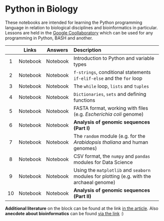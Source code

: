 # Python in Biology

These notebooks are intended for learning the Python programming language in relation to biological disciplines and bioinformatics in particular. Lessons are held in the [Google Coollaboratory](https://colab.research.google.com/) which can be used for any programming in Python, BASH and another.

|  | Links | Answers | Description | 
| :------: | :------: | :------: | :------ | 
| 1 | Notebook | Notebook | Introduction to Python and variable types | 
| 2 | Notebook | Notebook | `f-strings`, conditional statements `if-elif-else` and the `for` loop | 
| 3 | Notebook | Notebook | The `while` loop, `lists` and `tuples` |
| 4 | Notebook | Notebook | `Dictionaries`, `sets` and defining functions | 
| 5 | Notebook | Notebook | FASTA format, working with files (e.g. _Escherichia coli_ genome) | 
| 6 | Notebook | Notebook | **Analysis of genomic sequences (Part I)** | 
| 7 | Notebook | Notebook | The `random` module (e.g. for the _Arabidopsis thaliana_ and human genomes) | 
| 8 | Notebook | Notebook | CSV format, the `numpy` and `pandas` modules for Data Science | 
| 9 | Notebook | Notebook | Using the `matplotlib` and `seaborn` modules for plotting (e.g. with the archaeal genome) | 
| 10 | Notebook | Notebook | **Analysis of genomic sequences (Part II)** | 

**Additional literature** on the block can be found at the link [in the article](https://vk.com/@nachatoi-literatura-po-python). Also **anecdote about bioinformatics** can be found [via the link](https://elementy.ru/nauchno-populyarnaya_biblioteka/432183/Bioinformatiki_proiskhozhdenie_i_zhiznennyy_tsikl) :)
